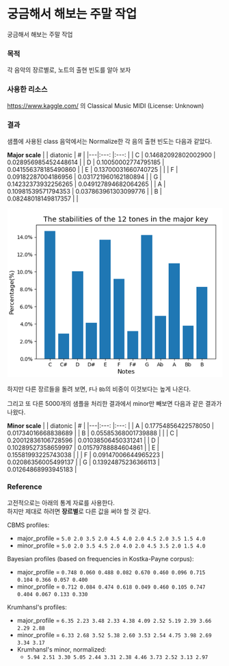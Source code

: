 # 궁금해서 해보는 주말 작업

궁금해서 해보는 주말 작업

### 목적

각 음악의 장르별로, 노트의 출현 빈도를 알아 보자

### 사용한 리소스

https://www.kaggle.com/ 의 Classical Music MIDI (License: Unknown)

### 결과

샘플에 사용된 class 음악에서는 Normalize한 각 음의 출현 빈도는 다음과 같았다.

**Major scale**
|   | diatonic            | #                    |
|---|:---:                |:---:                 |
| C | 0.14682092802002900 | 0.028956985452448614 |
| D | 0.10050002774795185 | 0.041556378185490860 |
| E | 0.13700031660740725 |                      |
| F | 0.09182287004186956 | 0.031721960162180894 |
| G | 0.14232373932256265 | 0.049127894682064265 |
| A | 0.10981539571794353 | 0.037863961303099776 |
| B | 0.08248018149817357 |                      |

![result](result.png)

하지만 다른 장르들을 돌려 보면, `F`나 `Bb`의 비중이 이것보다는 높게 나온다.

그리고 또 다른 5000개의 샘플을 처리한 결과에서 minor만 빼보면 다음과 같은 결과가 나왔다.

**Minor scale**
|   | diatonic            | #                    |
|---|:---:                |:---:                 |
| A | 0.17754856422578050 | 0.01734016668838689 |
| B | 0.05585368001739888 |                     |
| C | 0.20012836106728596 | 0.01038506450331241 |
| D | 0.10289527358659997 | 0.01579788884604861 |
| E | 0.15581993225743038 |                     |
| F | 0.09147006644965223 | 0.02086356005499137 |
| G | 0.13924875236366113 | 0.01264868993945183 |


### Reference

고전적으로는 아래의 통계 자료를 사용한다.  
하지만 제대로 하려면 **장르별**로 다른 값을 써야 할 것 같다.

CBMS profiles:
- major_profile = `5.0 2.0 3.5 2.0 4.5 4.0 2.0 4.5 2.0 3.5 1.5 4.0`
- minor_profile = `5.0 2.0 3.5 4.5 2.0 4.0 2.0 4.5 3.5 2.0 1.5 4.0`

Bayesian profiles (based on frequencies in Kostka-Payne corpus):
- major_profile = `0.748 0.060 0.488 0.082 0.670 0.460 0.096 0.715 0.104 0.366 0.057 0.400`
- minor_profile = `0.712 0.084 0.474 0.618 0.049 0.460 0.105 0.747 0.404 0.067 0.133 0.330`

Krumhansl's profiles:
- major_profile = `6.35 2.23 3.48 2.33 4.38 4.09 2.52 5.19 2.39 3.66 2.29 2.88`
- minor_profile = `6.33 2.68 3.52 5.38 2.60 3.53 2.54 4.75 3.98 2.69 3.34 3.17`
- Krumhansl's minor, normalized:
  - `5.94 2.51 3.30 5.05 2.44 3.31 2.38 4.46 3.73 2.52 3.13 2.97`
